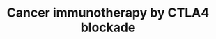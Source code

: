 ---
annotations:
- type: Disease Ontology
  value: cancer
- type: Cell Type Ontology
  value: T cell
- type: Pathway Ontology
  value: adaptive immune response pathway
- type: Pathway Ontology
  value: immune response pathway
- type: Cell Type Ontology
  value: professional antigen presenting cell
- type: Pathway Ontology
  value: cancer pathway
authors:
- Khanspers
- Fehrhart
communities:
- CPTAC
description: Immune checkpoints are hardwired into the immune system and are crucial
  for maintaining self-tolerance. Tumors can use these checkpoints to protect themselves
  from immune system attacks.  CTLA-4 is expressed on T cells and is a negative regulator
  of T cell activation. CTLA4 counteracts the activity of the T cell co-stimulatory
  receptor, CD28, which amplifies TCR signaling once antigen is bound. CTLA-4 and
  CD28 share the same ligands, CD80 and CD86, although CTLA-4 has a higher affinity.
  This is represented in the pathway with a blue inhibitory interaction.  One strategy
  for cancer immunotherapy is to block CTLA-4, thereby removing the negative regulation
  on T-cell activation. The first checkpoint antibody approved by the FDA was ipilimumab,
  approved in 2011 for treatment of melanoma.   The [https://www.nobelprize.org/prizes/medicine/2018/summary/
  2018 Nobel prize in Physiology or Medicine] was awarded to jointly to James Allison
  and Tasuku Honjo for their discovery of cancer therapy by inhibition of negative
  immune regulation.  Partially based on Thermo Fisher [https://www.thermofisher.com/us/en/home/life-science/antibodies/antibodies-learning-center/antibodies-resource-library/cell-signaling-pathways/ctla4-signaling-pathway.html
  CTLA4 Signaling Pathway] and [https://en.wikipedia.org/wiki/Immune_checkpoint Wikipedia].
last-edited: 2019-11-29
organisms:
- Homo sapiens
redirect_from:
- /index.php/Pathway:WP4582
- /instance/WP4582
schema-jsonld:
- '@context': https://schema.org/
  '@id': https://wikipathways.github.io/pathways/WP4582.html
  '@type': Dataset
  creator:
    '@type': Organization
    name: WikiPathways
  description: Immune checkpoints are hardwired into the immune system and are crucial
    for maintaining self-tolerance. Tumors can use these checkpoints to protect themselves
    from immune system attacks.  CTLA-4 is expressed on T cells and is a negative
    regulator of T cell activation. CTLA4 counteracts the activity of the T cell co-stimulatory
    receptor, CD28, which amplifies TCR signaling once antigen is bound. CTLA-4 and
    CD28 share the same ligands, CD80 and CD86, although CTLA-4 has a higher affinity.
    This is represented in the pathway with a blue inhibitory interaction.  One strategy
    for cancer immunotherapy is to block CTLA-4, thereby removing the negative regulation
    on T-cell activation. The first checkpoint antibody approved by the FDA was ipilimumab,
    approved in 2011 for treatment of melanoma.   The [https://www.nobelprize.org/prizes/medicine/2018/summary/
    2018 Nobel prize in Physiology or Medicine] was awarded to jointly to James Allison
    and Tasuku Honjo for their discovery of cancer therapy by inhibition of negative
    immune regulation.  Partially based on Thermo Fisher [https://www.thermofisher.com/us/en/home/life-science/antibodies/antibodies-learning-center/antibodies-resource-library/cell-signaling-pathways/ctla4-signaling-pathway.html
    CTLA4 Signaling Pathway] and [https://en.wikipedia.org/wiki/Immune_checkpoint
    Wikipedia].
  keywords:
  - PIK3R1
  - MHC II
  - PTPN11
  - CD80
  - CTLA4
  - TRA
  - Akt Signaling
  - TCR Signaling
  - Tremelimumab
  - PTPN6
  - Tumor-associated
  - PIK3R3
  - TRB
  - PIK3CB
  - PIK3R2
  - PIK3CD
  - antigen
  - Ipilimumab
  - PPP2CA
  - PIK3CA
  - CD86
  - CD28
  license: CC0
  name: Cancer immunotherapy by CTLA4 blockade
seo: CreativeWork
title: Cancer immunotherapy by CTLA4 blockade
wpid: WP4582
---